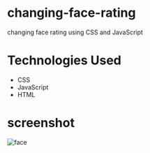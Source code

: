 # changing-face-rating

changing face rating using CSS and JavaScript

# Technologies Used

* CSS
* JavaScript
* HTML




# screenshot

![face](https://user-images.githubusercontent.com/71552773/197698942-a5c0e2b1-9e89-484c-aecb-93f0692acf2c.PNG)
